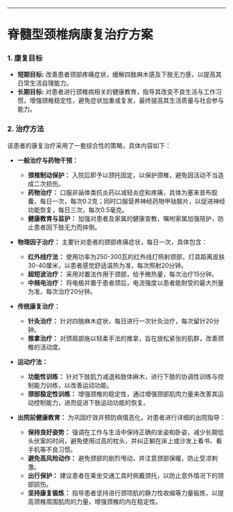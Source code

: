 ***

# 脊髓型颈椎病康复治疗方案

### 1. 康复目标

*   **短期目标:** 改善患者颈部疼痛症状，缓解四肢麻木感及下肢无力感，以提高其日常生活自理能力。
*   **长期目标:** 对患者进行颈椎病相关的健康教育，指导其改变不良生活与工作习惯，增强颈椎稳定性，避免症状加重或复发，最终提高其生活质量与社会参与能力。

### 2. 治疗方法

该患者的康复治疗采用了一套综合性的策略，具体内容如下：

*   **一般治疗与药物干预：**
    *   **颈椎制动保护：** 入院后即予以颈托固定，以保护颈椎，避免因活动不当造成二次损伤。
    *   **药物治疗：** 口服非甾体类抗炎药以减轻炎症和疼痛，具体为塞来昔布胶囊，每日一次，每次0.2克；同时口服营养神经药物甲钴胺片，以促进神经功能恢复，每日三次，每次0.5毫克。
    *   **健康教育与监护：** 加强对患者及家属的健康宣教，嘱咐家属加强陪护，防止患者因下肢无力而摔倒。

*   **物理因子治疗：**
    主要针对患者的颈部疼痛症状，每日一次，具体包含：
    *   **红外线疗法：** 使用功率为250-300瓦的红外线灯照射颈部，灯具距离皮肤30-40厘米，以患者感觉舒适温热为准，每次照射20分钟。
    *   **超短波治疗：** 采用对置法作用于颈部，给予微热量，每次治疗15分钟。
    *   **中频电治疗：** 将电极并置于患者颈后，电流强度以患者能耐受的最大剂量为准，每次治疗20分钟。

*   **传统康复治疗：**
    *   **针灸治疗：** 针对四肢麻木症状，每日进行一次针灸治疗，每次留针20分钟。
    *   **推拿治疗：** 对颈肩部施以轻柔手法的推拿，旨在放松紧张的肌群，改善颈椎的活动度。

*   **运动疗法：**
    *   **功能性训练：** 针对下肢肌力减退和肢体麻木，进行下肢的协调性训练与控制能力训练，以改善运动功能。
    *   **颈部稳定性训练：** 增强颈椎的稳定性，通过增强颈部肌肉力量来改善其运动控制能力，进而促进下肢运动功能的恢复。

*   **出院前健康教育：**
    为巩固疗效并预防病情恶化，对患者进行详细的出院指导：
    *   **保持良好姿势：** 强调在工作与生活中保持正确的坐姿和卧姿，减少长期低头伏案的时间，避免使用过高的枕头，并纠正躺在床上或沙发上看书、看手机等不良习惯。
    *   **避免高风险动作：** 避免颈部的剧烈甩动，并注意颈部保暖，防止受凉刺激。
    *   **出行保护：** 建议患者在乘坐交通工具时佩戴颈托，以防止意外情况下的颈部损伤。
    *   **坚持康复锻炼：** 指导患者坚持进行颈项肌的静力性收缩等力量锻炼，以提高颈椎周围肌肉的力量，增强颈椎的内在稳定性。